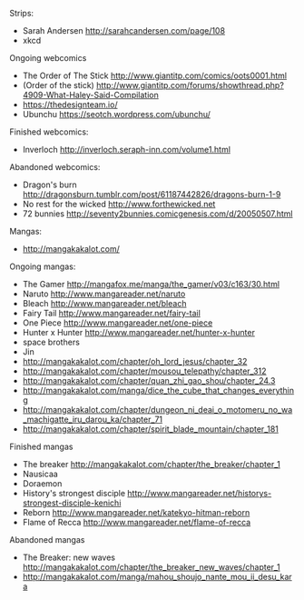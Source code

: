 
Strips:
- Sarah Andersen http://sarahcandersen.com/page/108
- xkcd


Ongoing webcomics
- The Order of The Stick http://www.giantitp.com/comics/oots0001.html
- (Order of the stick) http://www.giantitp.com/forums/showthread.php?4909-What-Haley-Said-Compilation
- https://thedesignteam.io/
- Ubunchu https://seotch.wordpress.com/ubunchu/

Finished webcomics:
- Inverloch http://inverloch.seraph-inn.com/volume1.html


Abandoned webcomics:
- Dragon's burn http://dragonsburn.tumblr.com/post/61187442826/dragons-burn-1-9
- No rest for the wicked http://www.forthewicked.net
- 72 bunnies http://seventy2bunnies.comicgenesis.com/d/20050507.html


Mangas:
- http://mangakakalot.com/

Ongoing mangas:
- The Gamer http://mangafox.me/manga/the_gamer/v03/c163/30.html
- Naruto http://www.mangareader.net/naruto
- Bleach http://www.mangareader.net/bleach
- Fairy Tail http://www.mangareader.net/fairy-tail
- One Piece http://www.mangareader.net/one-piece
- Hunter x Hunter http://www.mangareader.net/hunter-x-hunter
- space brothers
- Jin
- http://mangakakalot.com/chapter/oh_lord_jesus/chapter_32
- http://mangakakalot.com/chapter/mousou_telepathy/chapter_312
- http://mangakakalot.com/chapter/quan_zhi_gao_shou/chapter_24.3
- http://mangakakalot.com/manga/dice_the_cube_that_changes_everything
- http://mangakakalot.com/chapter/dungeon_ni_deai_o_motomeru_no_wa_machigatte_iru_darou_ka/chapter_71
- http://mangakakalot.com/chapter/spirit_blade_mountain/chapter_181


Finished mangas
- The breaker http://mangakakalot.com/chapter/the_breaker/chapter_1
- Nausicaa
- Doraemon
- History's strongest disciple http://www.mangareader.net/historys-strongest-disciple-kenichi
- Reborn http://www.mangareader.net/katekyo-hitman-reborn
- Flame of Recca http://www.mangareader.net/flame-of-recca


Abandoned mangas
- The Breaker: new waves http://mangakakalot.com/chapter/the_breaker_new_waves/chapter_1
- http://mangakakalot.com/manga/mahou_shoujo_nante_mou_ii_desu_kara
